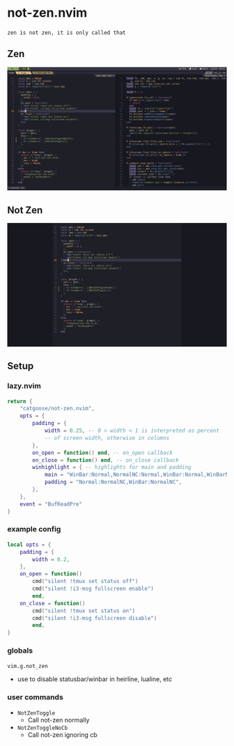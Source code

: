 # not-zen.nvim

`zen is not zen, it is only called that`

## Zen

![Screenshot](https://raw.githubusercontent.com/catgoose/not-zen.nvim/images/images/zen.png)

## Not Zen

![Screenshot](https://raw.githubusercontent.com/catgoose/not-zen.nvim/images/images/not-zen.png)

## Setup

### lazy.nvim

```lua
return {
    "catgoose/not-zen.nvim",
    opts = {
        padding = {
            width = 0.25, -- 0 > width < 1 is interpreted as percent
            -- of screen width, otherwise in columns
        },
        on_open = function() end, -- on_open callback
        on_close = function() end, -- on_close callback
        winhighlight = { -- highlights for main and padding
            main = "WinBar:Normal,NormalNC:Normal,WinBar:Normal,WinBarNC:Normal",
            padding = "Normal:NormalNC,WinBar:NormalNC",
        },
    },
    event = "BufReadPre"
}
```

### example config

```lua
local opts = {
    padding = {
        width = 0.2,
    },
    on_open = function()
        cmd("silent !tmux set status off")
        cmd("silent !i3-msg fullscreen enable")
        end,
    on_close = function()
        cmd("silent !tmux set status on")
        cmd("silent !i3-msg fullscreen disable")
        end,
}
```

### globals

`vim.g.not_zen`

- use to disable statusbar/winbar in heirline, lualine, etc

### user commands

- `NotZenToggle`
  - Call not-zen normally
- `NotZenToggleNoCb`
  - Call not-zen ignoring cb
